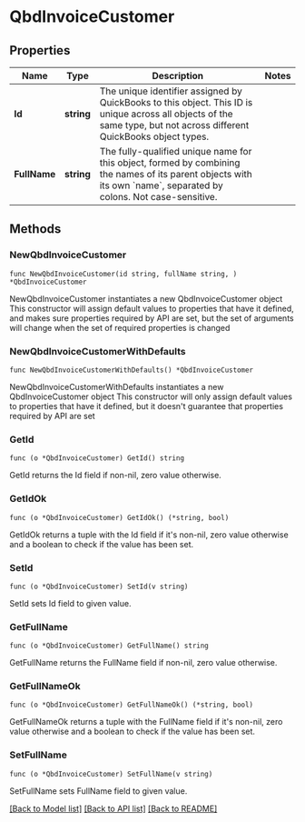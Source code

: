 # QbdInvoiceCustomer

## Properties

Name | Type | Description | Notes
------------ | ------------- | ------------- | -------------
**Id** | **string** | The unique identifier assigned by QuickBooks to this object. This ID is unique across all objects of the same type, but not across different QuickBooks object types. | 
**FullName** | **string** | The fully-qualified unique name for this object, formed by combining the names of its parent objects with its own &#x60;name&#x60;, separated by colons. Not case-sensitive. | 

## Methods

### NewQbdInvoiceCustomer

`func NewQbdInvoiceCustomer(id string, fullName string, ) *QbdInvoiceCustomer`

NewQbdInvoiceCustomer instantiates a new QbdInvoiceCustomer object
This constructor will assign default values to properties that have it defined,
and makes sure properties required by API are set, but the set of arguments
will change when the set of required properties is changed

### NewQbdInvoiceCustomerWithDefaults

`func NewQbdInvoiceCustomerWithDefaults() *QbdInvoiceCustomer`

NewQbdInvoiceCustomerWithDefaults instantiates a new QbdInvoiceCustomer object
This constructor will only assign default values to properties that have it defined,
but it doesn't guarantee that properties required by API are set

### GetId

`func (o *QbdInvoiceCustomer) GetId() string`

GetId returns the Id field if non-nil, zero value otherwise.

### GetIdOk

`func (o *QbdInvoiceCustomer) GetIdOk() (*string, bool)`

GetIdOk returns a tuple with the Id field if it's non-nil, zero value otherwise
and a boolean to check if the value has been set.

### SetId

`func (o *QbdInvoiceCustomer) SetId(v string)`

SetId sets Id field to given value.


### GetFullName

`func (o *QbdInvoiceCustomer) GetFullName() string`

GetFullName returns the FullName field if non-nil, zero value otherwise.

### GetFullNameOk

`func (o *QbdInvoiceCustomer) GetFullNameOk() (*string, bool)`

GetFullNameOk returns a tuple with the FullName field if it's non-nil, zero value otherwise
and a boolean to check if the value has been set.

### SetFullName

`func (o *QbdInvoiceCustomer) SetFullName(v string)`

SetFullName sets FullName field to given value.



[[Back to Model list]](../README.md#documentation-for-models) [[Back to API list]](../README.md#documentation-for-api-endpoints) [[Back to README]](../README.md)


